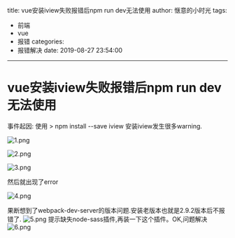 title: vue安装iview失败报错后npm run dev无法使用
author: 惬意的小时光
tags:
  - 前端
  - vue
  - 报错
categories:
  - 报错解决
date: 2019-08-27 23:54:00
---
# vue安装iview失败报错后npm run dev无法使用

事件起因: 使用 > npm install --save iview 安装iview发生很多warning.

![1.png](https://i.loli.net/2019/08/27/tXNYEMCTqywUibd.png)

![2.png](https://i.loli.net/2019/08/27/Ea3dbPZNKf98Jz6.png)

![3.png](https://i.loli.net/2019/08/27/hFopj4caeYMEVd3.png)

然后就出现了error

![4.png](https://i.loli.net/2019/08/27/hyvHVi2xkftW4sG.png)

果断想到了webpack-dev-server的版本问题.安装老版本也就是2.9.2版本后不报错了.
![5.png](https://i.loli.net/2019/08/27/eY3nQk7SNqW5jiP.png)
提示缺失node-sass插件,再装一下这个插件。OK,问题解决
![6.png](https://i.loli.net/2019/08/27/z6xDSqy41vI8KGZ.png)